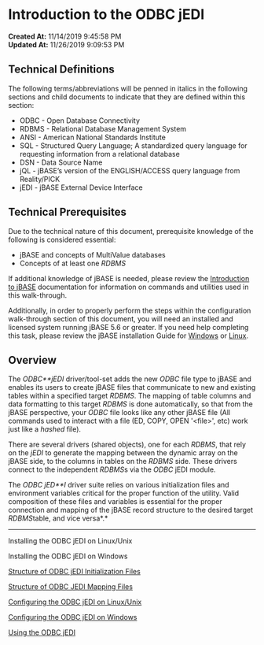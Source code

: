 # Introduction to the ODBC jEDI 

**Created At:** 11/14/2019 9:45:58 PM  
**Updated At:** 11/26/2019 9:09:53 PM  


## Technical Definitions

The following terms/abbreviations will be penned in italics in the following sections and child documents to indicate that they are defined within this section:

- ODBC - Open Database Connectivity
- RDBMS - Relational Database Management System
- ANSI - American National Standards Institute
- SQL - Structured Query Language; A standardized query language for requesting information from a relational database
- DSN - Data Source Name
- jQL - jBASE’s version of the ENGLISH/ACCESS query language from Reality/PICK
- jEDI - jBASE External Device Interface


## Technical Prerequisites

Due to the technical nature of this document, prerequisite knowledge of the following is considered essential:

- jBASE and concepts of MultiValue databases
- Concepts of at least one *RDBMS*


If additional knowledge of jBASE is needed, please review the [Introduction to jBASE](/30301-jbase) documentation for information on commands and utilities used in this walk-through.

Additionally, in order to properly perform the steps within the configuration walk-through section of this document, you will need an installed and licensed system running jBASE 5.6 or greater. If you need help completing this task, please review the jBASE installation Guide for [Windows](https://docs.jbase.com/43995-transactional-journaling/windows-installation) or [Linux](https://docs.jbase.com/43995-transactional-journaling/jbase-56-linux-installation-guide).

## Overview

The *ODBC**jEDI* driver/tool-set adds the new *ODBC* file type to jBASE and enables its users to create jBASE files that communicate to new and existing tables within a specified target *RDBMS*. The mapping of table columns and data formatting to this target *RDBMS* is done automatically, so that from the jBASE perspective, your *ODBC* file looks like any other jBASE file (All commands used to interact with a file (ED, COPY, OPEN '&lt;file&gt;', etc) work just like a *hashed* file).

There are several drivers (shared objects), one for each *RDBMS*, that rely on the *jEDI* to generate the mapping between the dynamic array on the jBASE side, to the columns in tables on the *RDBMS* side. These drivers connect to the independent *RDBMS*s via the *ODBC* jEDI module.

The *ODBC jED**I* driver suite relies on various initialization files and environment variables critical for the proper function of the utility. Valid composition of these files and variables is essential for the proper connection and mapping of the jBASE record structure to the desired target *RDBMS*table, and vice versa*.*

----------------------------------------------------------------------------------------------------------------------------

Installing the ODBC jEDI on Linux/Unix

Installing the ODBC jEDI on Windows

[Structure of ODBC jEDI Initialization Files](/structure-of-odbc-jedi-initialization-files)

[Structure of ODBC JEDI Mapping Files](/structure-of-odbc-jedi-mapping-files)

[Configuring the ODBC jEDI on Linux/Unix](/configuring-the-odbc-jedi-on-linux-unix)

[Configuring the ODBC jEDI on Windows](/configuring-the-odbc-jedi-on-windows)

[Using the ODBC jEDI](/using-the-jedi-odbc)
